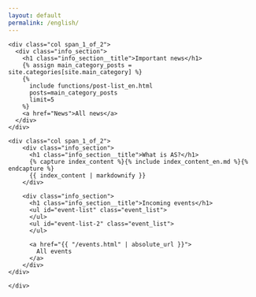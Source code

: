 ```yaml
---
layout: default
permalink: /english/
---
```

<div class="home">
    
<article class="post">

  <div class="post-content">
    <div class="section group">

    <div class="col span_1_of_2">
      <div class="info_section">
        <h1 class="info_section__title">Important news</h1>
        {% assign main_category_posts = site.categories[site.main_category] %}
        {%
          include functions/post-list_en.html
          posts=main_category_posts
          limit=5
        %}
        <a href="News">All news</a>
      </div>
    </div>

    <div class="col span_1_of_2">
        <div class="info_section">
          <h1 class="info_section__title">What is AS?</h1>
          {% capture index_content %}{% include index_content_en.md %}{% endcapture %}
          {{ index_content | markdownify }}
        </div>

        <div class="info_section">
          <h1 class="info_section__title">Incoming events</h1>
          <ul id="event-list" class="event_list">
          </ul>
          <ul id="event-list-2" class="event_list">
          </ul>

          <a href="{{ "/events.html" | absolute_url }}">
            All events
          </a>
        </div>
    </div>

    </div>
  </div>

</article>

</div>

<script src="{{ "/static/js/moment.min.js" | absolute_url }}"></script>
<script src="{{ "/static/js/format-google-calendar.js" | absolute_url }}"></script>
<script type="text/javascript">
  var startDate = new Date();
  var endDate = new Date();
  startDate.setDate(startDate.getDate() - 1);
  endDate.setFullYear(startDate.getFullYear() + 2);
  var timestamp_start = startDate.toISOString();
  var timestamp_end = endDate.toISOString();

  formatGoogleCalendar.init({
    calendarUrl: 'https://www.googleapis.com/calendar/v3/calendars/as.tiedottaja@gmail.com/events?key=AIzaSyCJrtmGOeEFAq912lwijvCmKR33SAtC_qo',
    past: false,
    upcoming: true,
    sameDayTimes: true,
    dayNames: true,
    pastTopN: -1,
    upcomingTopN: 5,
    recurringEvents: true,
    itemsTagName: 'li',
    upcomingSelector: '#event-list',
    pastSelector: '#event-list-2',
    upcomingHeading: '',
    pastHeading: '',
    format: ['*summary*', '*date*', '*description*'],
    timeMin: timestamp_start,
    timeMax: timestamp_end
  });
</script>

